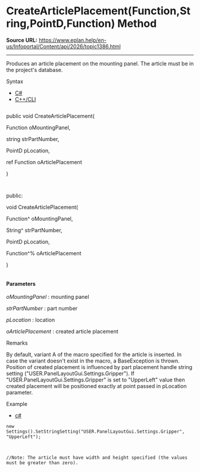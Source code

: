 # CreateArticlePlacement(Function,String,PointD,Function) Method

**Source URL:** https://www.eplan.help/en-us/Infoportal/Content/api/2026/topic1386.html

---

Produces an article placement on the mounting panel. The article must be in the project's database.

Syntax

- [C#](#i-syntax-CS)
- [C++/CLI](#i-syntax-CPP2005)

```
```
public void CreateArticlePlacement( 

   Function oMountingPanel,

   string strPartNumber,

   PointD pLocation,

   ref Function oArticlePlacement

)
```
```

```
```
public:

void CreateArticlePlacement( 

   Function^ oMountingPanel,

   String^ strPartNumber,

   PointD pLocation,

   Function^% oArticlePlacement

)
```
```

#### Parameters

*oMountingPanel*
:   mounting panel

*strPartNumber*
:   part number

*pLocation*
:   location

*oArticlePlacement*
:   created article placement

Remarks

By default, variant A of the macro specified for the article is inserted. In case the variant doesn't exist in the macro, a BaseException is thrown. Position of created placement is influenced by part placement handle string setting ("USER.PanelLayoutGui.Settings.Gripper"). If "USER.PanelLayoutGui.Settings.Gripper" is set to "UpperLeft" value then created placement will be positioned exactly at point passed in pLocation parameter.

Example

- [c#](#i-tab-content-52c2a05f-4e40-4ab9-abc7-45d6b5d213f0)

```
new Settings().SetStringSetting("USER.PanelLayoutGui.Settings.Gripper", "UpperLeft");



//Note: The article must have width and height specified (the values must be greater than zero).
```
